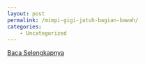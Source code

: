 ```yaml
---
layout: post
permalink: /mimpi-gigi-jatuh-bagian-bawah/
categories:
    - Uncategorized
---
```


[Baca Selengkapnya](/03)